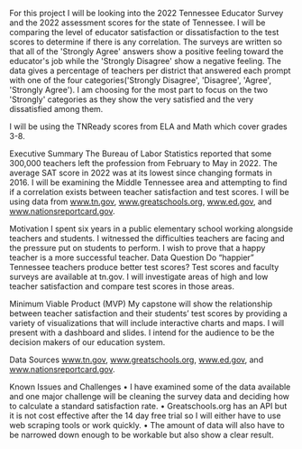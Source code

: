 For this project I will be looking into the 2022 Tennessee Educator Survey and the 2022 assessment scores for the state of Tennessee.  I will be comparing the level of educator satisfaction or dissatisfaction to the test scores to determine if there is any correlation.  The surveys are written so that all of the 'Strongly Agree' answers show a positive feeling toward the educator's job while the 'Strongly Disagree' show a negative feeling.  The data gives a percentage of teachers per district that answered each prompt with one of the four categories('Strongly Disagree', 'Disagree', 'Agree', 'Strongly Agree').  I am choosing for the most part to focus on the two 'Strongly' categories as they show the very satisfied and the very dissatisfied among them. 

I will be using the TNReady scores from ELA and Math which cover grades 3-8.  

Executive Summary
The Bureau of Labor Statistics reported that some 300,000 teachers left the profession from February to May in 2022. The average SAT score in 2022 was at its lowest since changing formats in 2016. I will be examining the Middle Tennessee area and attempting to find if a correlation exists between teacher satisfaction and test scores. I will be using data from www.tn.gov, www.greatschools.org, www.ed.gov, and www.nationsreportcard.gov.

Motivation
I spent six years in a public elementary school working alongside teachers and students. I witnessed the difficulties teachers are facing and the pressure put on students to perform. I wish to prove that a happy teacher is a more successful teacher.
Data Question
Do “happier” Tennessee teachers produce better test scores? Test scores and faculty surveys are available at tn.gov.  I will investigate areas of high and low teacher satisfaction and compare test scores in those areas.

Minimum Viable Product (MVP)
My capstone will show the relationship between teacher satisfaction and their students’ test scores by providing a variety of visualizations that will include interactive charts and maps. I will present with a dashboard and slides. I intend for the audience to be the decision makers of our education system.


Data Sources
www.tn.gov, www.greatschools.org, www.ed.gov, and www.nationsreportcard.gov.






Known Issues and Challenges
• I have examined some of the data available and one major challenge will be cleaning the survey data and deciding how to calculate a standard satisfaction rate. 
• Greatschools.org has an API but it is not cost effective after the 14 day free trial so I will either have to use web scraping tools or work quickly. 
• The amount of data will also have to be narrowed down enough to be workable but also show a clear result.
